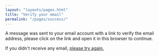 ```yaml
---
layout: "layouts/pages.html"
title: "Verify your email"
permalink: "/pages/success/"
---
```


A message was sent to your email account with a link to verify the email address, please click on the link and open it in this browser to continue.

If you didn't receive any email, [please try again.](/login)
